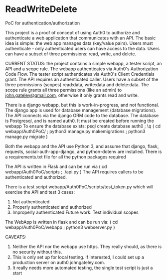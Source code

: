 # ReadWriteDelete
PoC for authentication/authorization

This project is a proof of concept of using Auth0 to authorize and authenticate a web application that communicates with an API.
The basic idea is simple: the web app manages data (key/value pairs). Users must authenticate - only authenticated users can have access to the data.
Users can have a subset of three permissions: read, write, and delete.

CURRENT STATUS: the project contains a simple webapp, a tester script, an API and a scope rule.
The webapp authenticates via Auth0's Authorization Code Flow.
The tester script authenticates via Auth0's Client Credentials grant.
The API requires an authenticated caller.
Users have a subset of the three permissions (scopes) read:data, write:data and delete:data.
The scope rule grants all three permissions (like an admin) to john.gateley@gmail.com, otherwise it only grants read and write.

There is a django webapp, but this is work-in-progress, and not functional.
The django app is used for database management (database migrations).
The API connects via the django ORM code to the database.
The database is Postgresql, and is named auth0. It must be created before running the webapp
To ensure the database exists:
psql
create database auth0 ;
\q
( cd webapp/Auth0PoC/ ; python3 manage.py makemigrations ; python3 manage.py migrate )

Both the webapp and the API use Python 3, and assume that django, flask, requests, social-auth-app-django, and python-dotenv are installed.
There is a requirements.txt file for all the python packages required

The API is written in Flask and can be run via
( cd webapp/Auth0PoC/scripts ; ./api.py )
The API requires callers to be authenticated and authorized.

There is a test script webapp/Auth0PoC/scripts/test_token.py which will exercise the API and test 3 cases:
1) Not authenticated
2) Properly authenticated and authorized
3) Improperly authenticated
Future work: Test individual scopes

The WebApp is written in flask and can be run via:
( cd webapp/Auth0PoC/webapp ; python3 webserver.py )

CAVEATS:
1) Neither the API nor the webapp use https. They really should, as there is no security without this.
2) This is only set up for local testing. If interested, I could set up a production server on auth0.johngateley.com.
3) It really needs more automated testing, the single test script is just a start


